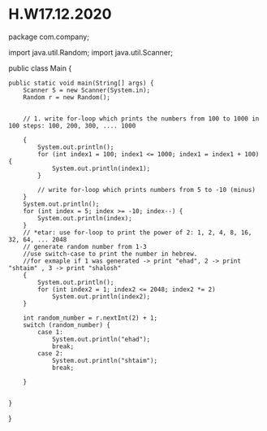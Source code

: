 # H.W17.12.2020
package com.company;

import java.util.Random;
import java.util.Scanner;

public class Main {

    public static void main(String[] args) {
        Scanner S = new Scanner(System.in);
        Random r = new Random();


        // 1. write for-loop which prints the numbers from 100 to 1000 in 100 steps: 100, 200, 300, .... 1000

        {
            System.out.println();
            for (int index1 = 100; index1 <= 1000; index1 = index1 + 100) {
                System.out.println(index1);
            }

            // write for-loop which prints numbers from 5 to -10 (minus)
        }
        System.out.println();
        for (int index = 5; index >= -10; index--) {
            System.out.println(index);
        }
        // *etar: use for-loop to print the power of 2: 1, 2, 4, 8, 16, 32, 64, ... 2048
        // generate random number from 1-3
        //use switch-case to print the number in hebrew.
        //for exmaple if 1 was generated -> print "ehad", 2 -> print "shtaim" , 3 -> print "shalosh"
        {
            System.out.println();
            for (int index2 = 1; index2 <= 2048; index2 *= 2)
                System.out.println(index2);
        }

        int random_number = r.nextInt(2) + 1;
        switch (random_number) {
            case 1:
                System.out.println("ehad");
                break;
            case 2:
                System.out.println("shtaim");
                break;

        }


    }
}











